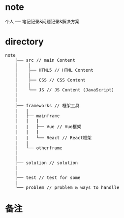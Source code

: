 # note
个人 ---  笔记记录&amp;问题记录&amp;解决方案

# directory
<pre>
note
    ├── src // main Content
    |    |
    |    ├── HTML5 // HTML Content 
    |    |
    |    ├── CSS // CSS Content
    |    |
    |    └── JS // JS Content (JavaScript)
    |   
    |
    ├── frameworks // 框架工具
    |   |
    |   ├── mainframe 
    |   |   |
    |   |   ├── Vue // Vue框架
    |   |   |
    |   |   └── React // React框架
    |   |
    |   └── otherframe
    |
    |   
    ├── solution // solution
    |
    |
    ├── test // test for some
    |
    └── problem // problem & ways to handlle
</pre>
# 备注